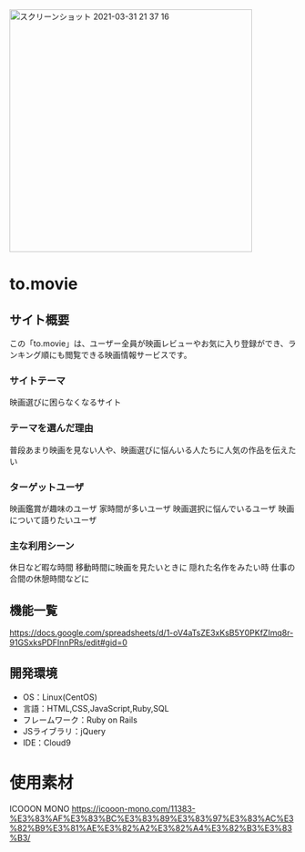 <img width="426" alt="スクリーンショット 2021-03-31 21 37 16" src="https://user-images.githubusercontent.com/76623704/113145403-54641a80-9269-11eb-8e33-d24bd234538c.png">

# to.movie

## サイト概要
この「to.movie」は、ユーザー全員が映画レビューやお気に入り登録ができ、ランキング順にも閲覧できる映画情報サービスです。


### サイトテーマ
映画選びに困らなくなるサイト

### テーマを選んだ理由
普段あまり映画を見ない人や、映画選びに悩んいる人たちに人気の作品を伝えたい

### ターゲットユーザ
映画鑑賞が趣味のユーザ
家時間が多いユーザ
映画選択に悩んでいるユーザ
映画について語りたいユーザ

### 主な利用シーン
休日など暇な時間
移動時間に映画を見たいときに
隠れた名作をみたい時
仕事の合間の休憩時間などに

## 機能一覧
 https://docs.google.com/spreadsheets/d/1-oV4aTsZE3xKsB5Y0PKfZImq8r-91GSxksPDFInnPRs/edit#gid=0 

## 開発環境
- OS：Linux(CentOS)
- 言語：HTML,CSS,JavaScript,Ruby,SQL
- フレームワーク：Ruby on Rails
- JSライブラリ：jQuery
- IDE：Cloud9

# 使用素材
ICOOON MONO
https://icooon-mono.com/11383-%E3%83%AF%E3%83%BC%E3%83%89%E3%83%97%E3%83%AC%E3%82%B9%E3%81%AE%E3%82%A2%E3%82%A4%E3%82%B3%E3%83%B3/

